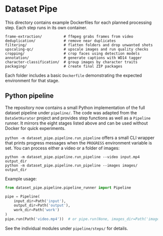 # Dataset Pipe

This directory contains example Dockerfiles for each planned processing step. Each step runs in its own container.

```
frame-extraction/          # ffmpeg grabs frames from video
deduplication/             # remove near duplicates
filtering/                 # flatten folders and drop unwanted shots
upscaling-qc/              # upscale images and run quality checks
cropping/                  # crop faces using detection models
annotation/                # generate captions with WD14 tagger
character-classification/  # group images by character traits
packaging/                 # create final ZIP packages
```

Each folder includes a basic `Dockerfile` demonstrating the expected environment for that stage.

## Python pipeline

The repository now contains a small Python implementation of the full dataset
pipeline under `pipeline/`.  The code was adapted from the
`DataSetKurator` project and provides step functions as well as a
`Pipeline` runner.  It mirrors the eight stages listed above and can be
used without Docker for quick experiments.

`python -m dataset_pipe.pipeline.run_pipeline` offers a small CLI wrapper that
prints progress messages when the `PROGRESS` environment variable is set.
You can process either a video or a folder of images:

```
python -m dataset_pipe.pipeline.run_pipeline --video input.mp4 output_dir
python -m dataset_pipe.pipeline.run_pipeline --images images/ output_dir
```

Example usage:

```python
from dataset_pipe.pipeline.pipeline_runner import Pipeline

pipe = Pipeline(
    input_dir=Path('input'),
    output_dir=Path('output'),
    work_dir=Path('work')
)
pipe.run(Path('video.mp4'))  # or pipe.run(None, images_dir=Path('images'))
```

See the individual modules under `pipeline/steps/` for details.
